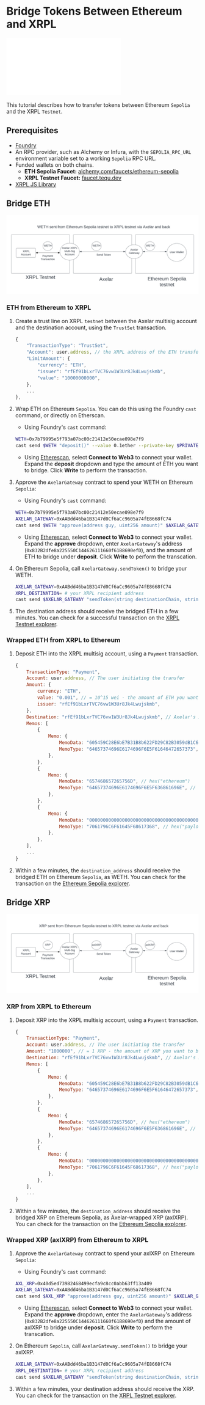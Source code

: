 # Bridge Tokens Between Ethereum and XRPL

<embed src="/snippets/_axelar-disclaimer.md" />

This tutorial describes how to transfer tokens between Ethereum `Sepolia` and the XRPL `Testnet`.


## Prerequisites

- [Foundry](https://book.getfoundry.sh/getting-started/installation)
- An RPC provider, such as Alchemy or Infura, with the `SEPOLIA_RPC_URL` environment variable set to a working `Sepolia` RPC URL.
- Funded wallets on both chains.
  - **ETH Sepolia Faucet:** [alchemy.com/faucets/ethereum-sepolia](https://www.alchemy.com/faucets/ethereum-sepolia)
  - **XRPL Testnet Faucet:** [faucet.tequ.dev](https://faucet.tequ.dev/)
- [XRPL JS Library](https://js.xrpl.org/)


## Bridge ETH

![Bridge ETH](../../images/axelar-bridge-weth.png)

### ETH from Ethereum to XRPL

1. Create a trust line on XRPL `testnet` between the Axelar multisig account and the destination account, using the `TrustSet` transaction.

    ```javascript
    {
        "TransactionType": "TrustSet",
        "Account": user.address, // the XRPL address of the ETH transfer recipient
        "LimitAmount": {
            "currency": "ETH",
            "issuer": "rfEf91bLxrTVC76vw1W3Ur8Jk4Lwujskmb",
            "value": "10000000000",
        },
        ...
    },
    ```

2. Wrap ETH on Ethereum `Sepolia`. You can do this using the Foundry `cast` command, or directly on Etherscan.

    - Using Foundry's `cast` command:

    ```sh
    WETH=0x7b79995e5f793a07bc00c21412e50ecae098e7f9
    cast send $WETH "deposit()" --value 0.1ether --private-key $PRIVATE_KEY --rpc-url $SEPOLIA_RPC_URL
    ```

    - Using [Etherescan](https://sepolia.etherscan.io/token/0x7b79995e5f793a07bc00c21412e50ecae098e7f9#writeContract), select **Connect to Web3** to connect your wallet. Expand the **deposit** dropdown and type the amount of ETH you want to bridge. Click **Write** to perform the transaction.

3. Approve the `AxelarGateway` contract to spend your WETH on Ethereum `Sepolia`:

    - Using Foundry's `cast` command:

    ```sh
    WETH=0x7b79995e5f793a07bc00c21412e50ecae098e7f9
    AXELAR_GATEWAY=0xAABdd46ba1B3147d0Cf6aCc9605a74fE8668fC74
    cast send $WETH "approve(address guy, uint256 amount)" $AXELAR_GATEWAY $(cast to-wei 0.1) --private-key $PRIVATE_KEY --rpc-url $SEPOLIA_RPC_URL
    ```

    - Using [Etherescan](https://sepolia.etherscan.io/token/0x7b79995e5f793a07bc00c21412e50ecae098e7f9#writeContract), select **Connect to Web3** to connect your wallet. Expand the **approve** dropdown, enter `AxelarGateway`'s address (`0x832B2dfe8a225550C144626111660f61B8690efD`), and the amount of ETH to bridge under **deposit**. Click **Write** to perform the transcation.

4. On Ethereum Sepolia, call `AxelarGateway.sendToken()` to bridge your WETH.

    ```sh
    AXELAR_GATEWAY=0xAABdd46ba1B3147d0Cf6aCc9605a74fE8668fC74
    XRPL_DESTINATION= # your XRPL recipient address
    cast send $AXELAR_GATEWAY "sendToken(string destinationChain, string destinationAddress, string symbol, uint256 amount)" "xrpl" $XRPL_DESTINATION "WETH" $(cast to-wei 0.1) --private-key $PRIVATE_KEY --rpc-url $SEPOLIA_RPC_URL
    ```

5. The destination address should receive the bridged ETH in a few minutes. You can check for a successful transaction on the [XRPL Testnet explorer](https://testnet.xrpl.org/).


### Wrapped ETH from XRPL to Ethereum

1. Deposit ETH into the XRPL multisig account, using a `Payment` transaction.

    ```javascript
    {
        TransactionType: "Payment",
        Account: user.address, // The user initiating the transfer
        Amount: {
            currency: "ETH",
            value: "0.001", // = 10^15 wei - the amount of ETH you want to bridge, in ETH
            issuer: "rfEf91bLxrTVC76vw1W3Ur8Jk4Lwujskmb",
        },
        Destination: "rfEf91bLxrTVC76vw1W3Ur8Jk4Lwujskmb", // Axelar's XRPL multisig account
        Memos: [
            {
                Memo: {
                    MemoData: "605459C28E6bE7B31B8b622FD29C82B3059dB1C6", // your ETH recipient address, without the 0x prefix
                    MemoType: "64657374696E6174696F6E5F61646472657373", // hex("destination_address")
                },
            },
            {
                Memo: {
                    MemoData: "657468657265756D", // hex("ethereum")
                    MemoType: "64657374696E6174696F6E5F636861696E", // hex("destination_chain")
                },
            },
            {
                Memo: {
                    MemoData: "0000000000000000000000000000000000000000000000000000000000000000", // bytes32(0) indicates pure token transfer, without GMP
                    MemoType: "7061796C6F61645F68617368", // hex("payload_hash")
                },
            },
        ],
        ...
    }
    ```

2. Within a few minutes, the `destination_address` should receive the bridged ETH on Ethereum `Sepolia`, as WETH. You can check for the transaction on the [Ethereum Sepolia explorer](https://sepolia.etherscan.io/).


## Bridge XRP

![Bridge ETH](../../images/axelar-bridge-xrp.png)

### XRP from XRPL to Ethereum

1. Deposit XRP into the XRPL multisig account, using a `Payment` transaction.

    ```javascript
    {
        TransactionType: "Payment",
        Account: user.address, // The user initiating the transfer
        Amount: "1000000", // = 1 XRP - the amount of XRP you want to bridge, in drops
        Destination: "rfEf91bLxrTVC76vw1W3Ur8Jk4Lwujskmb", // Axelar's XRPL multisig account
        Memos: [
            {
                Memo: {
                    MemoData: "605459C28E6bE7B31B8b622FD29C82B3059dB1C6", // your ETH recipient address, without the 0x prefix
                    MemoType: "64657374696E6174696F6E5F61646472657373", // hex("destination_address")
                },
            },
            {
                Memo: {
                    MemoData: "657468657265756D", // hex("ethereum")
                    MemoType: "64657374696E6174696F6E5F636861696E", // hex("destination_chain")
                },
            },
            {
                Memo: {
                    MemoData: "0000000000000000000000000000000000000000000000000000000000000000", // bytes32(0) indicates pure token transfer, without GMP
                    MemoType: "7061796C6F61645F68617368", // hex("payload_hash")
                },
            },
        ],
        ...
    }
    ```

2. Within a few minutes, the `destination_address` should receive the bridged XRP on Ethereum Sepolia, as Axelar-wrapped XRP (axlXRP). You can check for the transaction on the [Ethereum Sepolia explorer](https://sepolia.etherscan.io/).


### Wrapped XRP (axlXRP) from Ethereum to XRPL

1. Approve the `AxelarGateway` contract to spend your axlXRP on Ethereum `Sepolia`:

    - Using Foundry's `cast` command:

    ```sh
    AXL_XRP=0x40d5ed73982468499ecfa9c8cc0abb63ff13a409
    AXELAR_GATEWAY=0xAABdd46ba1B3147d0Cf6aCc9605a74fE8668fC74
    cast send $AXL_XRP "approve(address guy, uint256 amount)" $AXELAR_GATEWAY 1000000 --private-key $PRIVATE_KEY --rpc-url $SEPOLIA_RPC_URL
    ```

    - Using [Etherescan](https://sepolia.etherscan.io/token/0x40d5ed73982468499ecfa9c8cc0abb63ff13a409#writeContract), select **Connect to Web3** to connect your wallet. Expand the **approve** dropdown, enter the `AxelarGateway`'s address (`0x832B2dfe8a225550C144626111660f61B8690efD`) and the amount of axlXRP to bridge under **deposit**. Click **Write** to perform the transcation.

2. On Ethereum `Sepolia`, call `AxelarGateway.sendToken()` to bridge your axlXRP.

    ```sh
    AXELAR_GATEWAY=0xAABdd46ba1B3147d0Cf6aCc9605a74fE8668fC74
    XRPL_DESTINATION= # your XRPL recipient address
    cast send $AXELAR_GATEWAY "sendToken(string destinationChain, string destinationAddress, string symbol, uint256 amount)" "xrpl" $XRPL_DESTINATION "axlXRP" 1000000 --private-key $PRIVATE_KEY --rpc-url $SEPOLIA_RPC_URL
    ```

3. Within a few minutes, your destination address should receive the XRP. You can check for the transaction on the [XRPL Testnet explorer](https://testnet.xrpl.org/).
